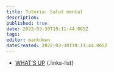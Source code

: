 ```yaml
---
title: Tutoria: Salut mental
description: 
published: true
date: 2022-03-30T19:11:44.065Z
tags: 
editor: markdown
dateCreated: 2022-03-30T19:11:44.065Z
---
```


- [WHAT’S UP](whats-up) 
{.links-list}